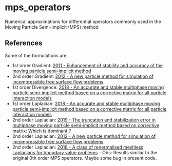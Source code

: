# mps_operators
Numerical approximations for differential operators commonly used in the Moving Particle Semi-implicit (MPS) method

References
-----------------

Some of the formulations are:

- 1st order Gradient: [2011 - Enhancement of stability and accuracy of the moving particle semi-implicit method](https://doi.org/10.1016/j.jcp.2011.01.009)
- 2nd order Gradient: [2012 - A new particle method for simulation of incompressible free surface flow problems](https://doi.org/10.1002/nme.3303)
- 1st order Divergence: [2018 - An accurate and stable multiphase moving particle semi-implicit method based on a corrective matrix for all particle interaction models](https://doi.org/10.1002/nme.5844)
- 1st order Laplacian: [2018 - An accurate and stable multiphase moving particle semi-implicit method based on a corrective matrix for all particle interaction models](https://doi.org/10.1002/nme.5844)
- 2nd order Laplacian: [2019 - The truncation and stabilization error in multiphase moving particle semi-implicit method based on corrective matrix: Which is dominant ?](https://doi.org/10.1016/j.compfluid.2019.06.023)
- 2nd order Laplacian: [2012 - A new particle method for simulation of incompressible free surface flow problems](https://doi.org/10.1002/nme.3303)
- 2nd order Laplacian: [2018 - A class of renormalised meshless Laplacians for boundary value problems](https://doi.org/10.1016/j.jcp.2017.11.003) - Obs: Results similar to the original 0th order MPS operators. Maybe some bug in present code.
